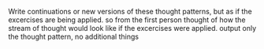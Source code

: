 Write continuations or new versions of these thought patterns, but as if the excercises are being applied. so from the first person thought of how the stream of thought would look like if the excercises were applied. output only the thought pattern, no additional things
